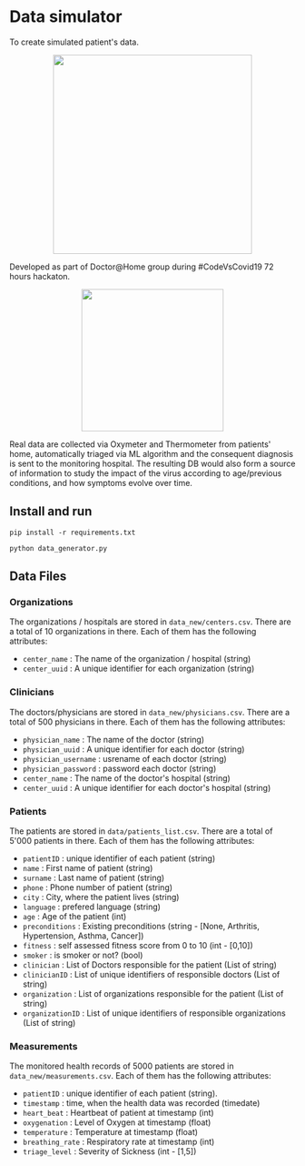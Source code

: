 # Data simulator
To create simulated patient's data.

<p align="center"> 
<img src="https://github.com/doctor-home/data_simulator/blob/master/docs/doctor_at_home_architecture_overview.png" width="350">
</p>

Developed as part of Doctor@Home group during #CodeVsCovid19 72 hours hackaton.

<p align="center"> 
<img src="https://github.com/doctor-home/data_simulator/blob/master/docs/oximeter.jpg" width="250">
</p>


Real data are collected via Oxymeter and Thermometer from patients' home, automatically triaged via ML algorithm
and the consequent diagnosis is sent to the monitoring hospital. The resulting DB would also form a source of
information to study the impact of the virus according to age/previous conditions, and how symptoms evolve over time.  

## Install and run

```pip install -r requirements.txt```

```python data_generator.py```


## Data Files

### Organizations
The organizations / hospitals are stored in ```data_new/centers.csv```.
There are a total of 10 organizations in there. Each of them has the following attributes:
 - ```center_name``` : The name of the organization / hospital (string)
 - ```center_uuid``` : A unique identifier for each organization (string)

### Clinicians
The doctors/physicians are stored in ```data_new/physicians.csv```.
There are a total of 500 physicians in there. Each of them has the following attributes:
 - ```physician_name``` : The name of the doctor (string)
 - ```physician_uuid``` : A unique identifier for each doctor (string)
 - ```physician_username``` : usrename of each doctor (string)
 - ```physician_password``` : password each doctor (string)
 - ```center_name``` : The name of the doctor's hospital (string)
 - ```center_uuid``` : A unique identifier for each doctor's hospital (string)

### Patients
The patients are stored in ```data/patients_list.csv```.
There are a total of 5'000 patients in there. Each of them has the following attributes:
 - ```patientID``` : unique identifier of each patient (string)
 - ```name``` : First name of patient (string)
 - ```surname``` : Last name of patient (string)
 - ```phone``` : Phone number of patient (string)
 - ```city``` : City, where the patient lives (string)
 - ```language``` : prefered language (string)
 - ```age``` : Age of the patient (int)
 - ```preconditions``` : Existing preconditions (string - [None, Arthritis, Hypertension, Asthma, Cancer]) 
 - ```fitness``` : self assessed fitness score from 0 to 10 (int - [0,10])
 - ```smoker``` : is smoker or not? (bool)
 - ```clinician``` : List of Doctors responsible for the patient (List of string)
 - ```clinicianID``` : List of unique identifiers of responsible doctors (List of string)
 - ```organization``` : List of organizations responsible for the patient (List of string)
 - ```organizationID``` : List of unique identifiers of responsible organizations (List of string)

 ### Measurements
The monitored health records of 5000 patients are stored in ```data_new/measurements.csv```.
Each of them has the following attributes:
 - ```patientID``` : unique identifier of each patient (string).
 - ```timestamp``` : time, when the health data was recorded (timedate)
 - ```heart_beat``` : Heartbeat of patient at timestamp (int)
 - ```oxygenation``` : Level of Oxygen at timestamp (float)
 - ```temperature``` : Temperature at timestamp (float)
 - ```breathing_rate``` : Respiratory rate at timestamp (int)
 - ```triage_level``` : Severity of Sickness (int - [1,5])

